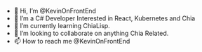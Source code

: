 - 👋 Hi, I’m @KevinOnFrontEnd
- 👀 I’m a C# Developer Interested in React, Kubernetes and Chia
- 🌱 I’m currently learning ChiaLisp.
- 💞️ I’m looking to collaborate on anything Chia Related.
- 📫 How to reach me @KevinOnFrontEnd

<!---
KevinOnFrontEnd/KevinOnFrontEnd is a ✨ special ✨ repository because its `README.md` (this file) appears on your GitHub profile.
You can click the Preview link to take a look at your changes.
--->
